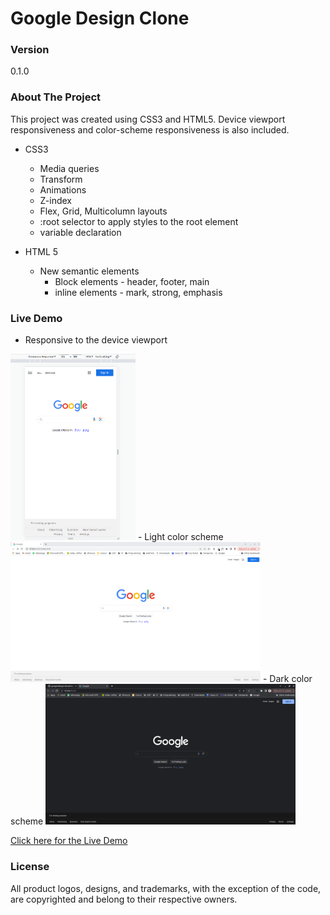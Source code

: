 # Google Design Clone

### Version
0.1.0

### About The Project
This project was created using CSS3 and HTML5. Device viewport responsiveness and color-scheme responsiveness is also included.
- CSS3
  - Media queries
  - Transform
  - Animations
  - Z-index
  - Flex, Grid, Multicolumn layouts
  - :root selector to apply styles to the root element
  - variable declaration

- HTML 5
  - New semantic elements
     - Block elements - header, footer, main
     - inline elements - mark, strong, emphasis

### Live Demo
- Responsive to the device viewport
<img width="200" src="https://github.com/tharindu152/google-design-clone/blob/main/img/Responsive.png">
- Light color scheme
<img width="400" src="https://github.com/tharindu152/google-design-clone/blob/main/img/Light%20theme.png">
- Dark color scheme
<img width="400" src="https://github.com/tharindu152/google-design-clone/blob/main/img/Dark%20theme%20new.png">

[Click here for the Live Demo](https://tharindu152.github.io/google-design-clone/)

### License
All product logos, designs, and trademarks, with the exception of the code, are copyrighted and belong to their respective owners. 
